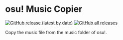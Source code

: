 # osu! Music Copier

[![GitHub release (latest by date)](https://img.shields.io/github/v/release/reneeter123/osu-music-copier)](https://github.com/reneeter123/osu-music-copier/releases/latest)
[![GitHub all releases](https://img.shields.io/github/downloads/reneeter123/osu-music-copier/total)](https://github.com/reneeter123/osu-music-copier/releases)

Copy the music file from the music folder of osu!.
